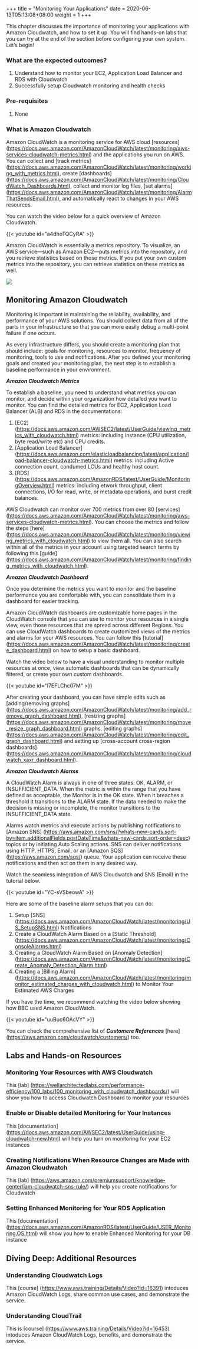 +++
title = "Monitoring Your Applications"
date =  2020-06-13T05:13:08+08:00
weight = 1
+++

This chapter discusses the importance of monitoring your applications with Amazon Cloudwatch, and how to set it up. You will find hands-on labs that you can try at the end of the section before configuring your own system. Let’s begin!

### What are the expected outcomes?

1. Understand how to monitor your EC2, Application Load Balancer and RDS with Cloudwatch
2. Successfully setup Cloudwatch monitoring and health checks

### Pre-requisites

1. None

### What is Amazon Cloudwatch

Amazon CloudWatch is a monitoring service for AWS cloud [resources] (https://docs.aws.amazon.com/AmazonCloudWatch/latest/monitoring/aws-services-cloudwatch-metrics.html) and the applications you run on AWS. You can collect and [track metrics] (https://docs.aws.amazon.com/AmazonCloudWatch/latest/monitoring/working_with_metrics.html), create [dashboards] (https://docs.aws.amazon.com/AmazonCloudWatch/latest/monitoring/CloudWatch_Dashboards.html), collect and monitor log files, [set alarms] (https://docs.aws.amazon.com/AmazonCloudWatch/latest/monitoring/AlarmThatSendsEmail.html), and automatically react to changes in your AWS resources. 

You can watch the video below for a quick overview of Amazon Cloudwatch.

{{< youtube id="a4dhoTQCyRA" >}}

Amazon CloudWatch is essentially a metrics repository. To visualize, an AWS service—such as Amazon EC2—puts metrics into the repository, and you retrieve statistics based on those metrics. If you put your own custom metrics into the repository, you can retrieve statistics on these metrics as well.

<img src="C:\Users\mariamdn\Desktop\Baseline photos">

## Monitoring Amazon Cloudwatch 

Monitoring is important in maintaining the reliability, availability, and performance of your AWS solutions. You should collect data from all of the parts in your infrastructure so that you can more easily debug a multi-point failure if one occurs.

As every infrastructure differs, you should create a monitoring plan that should include: goals for monitoring, resources to monitor, frequency of monitoring, tools to use and notifications. After you defined your monitoring goals and created your monitoring plan, the next step is to establish a baseline performance in your environment.

***Amazon Cloudwatch Metrics***

To establish a baseline, you need to understand what metrics you can monitor, and decide within your organization how detailed you want to monitor. You can find the detailed metrics for EC2, Application Load Balancer (ALB) and RDS in the documentations:

   1. [EC2] (https://docs.aws.amazon.com/AWSEC2/latest/UserGuide/viewing_metrics_with_cloudwatch.html) metrics: including instance (CPU utilization, byte read/write etc) and CPU credits.
   2. [Application Load Balancer] (https://docs.aws.amazon.com/elasticloadbalancing/latest/application/load-balancer-cloudwatch-metrics.html) metrics: including Active connection count, condumed LCUs and healthy host count.
   3. [RDS] (https://docs.aws.amazon.com/AmazonRDS/latest/UserGuide/MonitoringOverview.html) metrics: including etwork throughput, client connections, I/O for read, write, or metadata operations, and burst credit balances.

AWS Cloudwatch can monitor over 700 metrics from over 80 [services] (https://docs.aws.amazon.com/AmazonCloudWatch/latest/monitoring/aws-services-cloudwatch-metrics.html). You can choose the metrics and follow the steps [here] (https://docs.aws.amazon.com/AmazonCloudWatch/latest/monitoring/viewing_metrics_with_cloudwatch.html) to view them all. You can also search within all of the metrics in your account using targeted search terms by following this [guide] (https://docs.aws.amazon.com/AmazonCloudWatch/latest/monitoring/finding_metrics_with_cloudwatch.html).

***Amazon Cloudwatch Dashboard***

Once you determine the metrics you want to monitor and the baseline performance you are comfortable with, you can consolidate them in a dashboard for easier tracking. 

Amazon CloudWatch dashboards are customizable home pages in the CloudWatch console that you can use to monitor your resources in a single view, even those resources that are spread across different Regions. You can use CloudWatch dashboards to create customized views of the metrics and alarms for your AWS resources. You can follow this [tutorial] (https://docs.aws.amazon.com/AmazonCloudWatch/latest/monitoring/create_dashboard.html) on how to setup a basic dashboard.

Watch the video below to have a visual understanding to monitor multiple resources at once, view automatic dashboards that can be dynamically filtered, or create your own custom dashboards.

{{< youtube id="I7EFLChc07M" >}}

After creating your dashboard, you can have simple edits such as [adding/removing graphs] (https://docs.aws.amazon.com/AmazonCloudWatch/latest/monitoring/add_remove_graph_dashboard.html), [resizing graphs] (https://docs.aws.amazon.com/AmazonCloudWatch/latest/monitoring/move_resize_graph_dashboard.html) graphs, [editing graphs] (https://docs.aws.amazon.com/AmazonCloudWatch/latest/monitoring/edit_graph_dashboard.html)  and setting up [cross-account cross-region dashboards] (https://docs.aws.amazon.com/AmazonCloudWatch/latest/monitoring/cloudwatch_xaxr_dashboard.html).

***Amazon Cloudwatch Alarms***

A CloudWatch Alarm is always in one of three states: OK, ALARM, or INSUFFICIENT_DATA. When the metric is within the range that you have defined as acceptable, the Monitor is in the OK state. When it breaches a threshold it transitions to the ALARM state. If the data needed to make the decision is missing or incomplete, the monitor transitions to the INSUFFICIENT_DATA state.

Alarms watch metrics and execute actions by publishing notifications to [Amazon SNS] (https://aws.amazon.com/sns/?whats-new-cards.sort-by=item.additionalFields.postDateTime&whats-new-cards.sort-order=desc) topics or by initiating Auto Scaling actions. SNS can deliver notifications using HTTP, HTTPS, Email, or an [Amazon SQS] (https://aws.amazon.com/sqs/) queue. Your application can receive these notifications and then act on them in any desired way.

Watch the seamless integration of AWS Cloudwatch and SNS (Email) in the tutorial below.

{{< youtube id="YC-sVSbeowA" >}}

Here are some of the baseline alarm setups that you can do:
   1. Setup [SNS] (https://docs.aws.amazon.com/AmazonCloudWatch/latest/monitoring/US_SetupSNS.html) Notifications 
   2. Create a CloudWatch Alarm Based on a [Static Threshold] (https://docs.aws.amazon.com/AmazonCloudWatch/latest/monitoring/ConsoleAlarms.html)
   3. Creating a CloudWatch Alarm Based on [Anomaly Detection] (https://docs.aws.amazon.com/AmazonCloudWatch/latest/monitoring/Create_Anomaly_Detection_Alarm.html)
   4. Creating a [Billing Alarm] (https://docs.aws.amazon.com/AmazonCloudWatch/latest/monitoring/monitor_estimated_charges_with_cloudwatch.html) to Monitor Your Estimated AWS Charges

If you have the time, we recommend watching the video below showing how BBC used Amazon CloudWatch.

{{< youtube id="uuBuc6OAcVY" >}}

You can check the comprehensive list of ***Customere References*** [here] (https://aws.amazon.com/cloudwatch/customers/) too.

## Labs and Hands-on Resources

### Monitoring Your Resources with AWS Cloudwatch

This [lab] (https://wellarchitectedlabs.com/performance-efficiency/100_labs/100_monitoring_with_cloudwatch_dashboards/) will show you how to access Cloudwatch Dashboard to monitor your resources

### Enable or Disable detailed Monitoring for Your Instances 

This [documentation] (https://docs.aws.amazon.com/AWSEC2/latest/UserGuide/using-cloudwatch-new.html) will help you turn on monitoring for your EC2 instances


### Creating Notifications When Resource Changes are Made with Amazon Cloudwatch

This [lab] (https://aws.amazon.com/premiumsupport/knowledge-center/iam-cloudwatch-sns-rule/) will help you create notifications for Cloudwatch

### Setting Enhanced Monitoring for Your RDS Application 

This [documentation] (https://docs.aws.amazon.com/AmazonRDS/latest/UserGuide/USER_Monitoring.OS.html) will show you how to enable Enhanced Monitoring for your DB instance

## Diving Deep: Additional Resources

### Understanding Cloudwatch Logs

This [course] (https://www.aws.training/Details/Video?id=16391) intoduces Amazon CloudWatch Logs, share common use cases, and demonstrate the service.

### Understanding CloudTrail

This is [course] (https://www.aws.training/Details/Video?id=16453) intoduces Amazon CloudWatch Logs, benefits, and demonstrate the service.